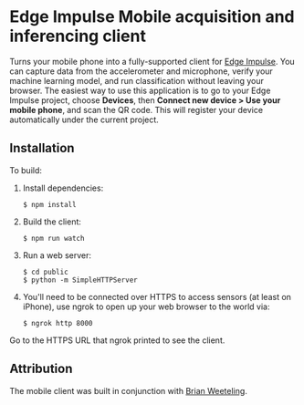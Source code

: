 # Edge Impulse Mobile acquisition and inferencing client

Turns your mobile phone into a fully-supported client for [Edge Impulse](https://www.edgeimpulse.com). You can capture data from the accelerometer and microphone, verify your machine learning model, and run classification without leaving your browser. The easiest way to use this application is to go to your Edge Impulse project, choose **Devices**, then **Connect new device > Use your mobile phone**, and scan the QR code. This will register your device automatically under the current project.

## Installation

To build:

1. Install dependencies:

    ```
    $ npm install
    ```

1. Build the client:

    ```
    $ npm run watch
    ```

1. Run a web server:

    ```
    $ cd public
    $ python -m SimpleHTTPServer
    ```

1. You'll need to be connected over HTTPS to access sensors (at least on iPhone), use ngrok to open up your web browser to the world via:

    ```
    $ ngrok http 8000
    ```

Go to the HTTPS URL that ngrok printed to see the client.

## Attribution

The mobile client was built in conjunction with [Brian Weeteling](https://www.brianweet.com).

